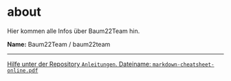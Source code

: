 # about
Hier kommen alle Infos über Baum22Team hin.



**Name:** Baum22Team / baum22team

---------------------------------------------------------------------------------------------------------------------------------------------------------------
[Hilfe unter der Repository `Anleitungen`. Dateiname: `markdown-cheatsheet-online.pdf`](https://github.com/test22team/Anleitungen/blob/main/markdown-cheatsheet-online.pdf)

